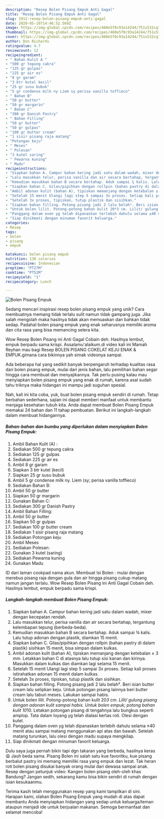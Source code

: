 ```yaml
---
description: "Resep Bolen Pisang Empuk Anti Gagal"
title: "Resep Bolen Pisang Empuk Anti Gagal"
slug: 1912-resep-bolen-pisang-empuk-anti-gagal
date: 2020-05-16T14:46:52.569Z
image: https://img-global.cpcdn.com/recipes/460e5f0c93a14244/751x532cq70/bolen-pisang-empuk-foto-resep-utama.jpg
thumbnail: https://img-global.cpcdn.com/recipes/460e5f0c93a14244/751x532cq70/bolen-pisang-empuk-foto-resep-utama.jpg
cover: https://img-global.cpcdn.com/recipes/460e5f0c93a14244/751x532cq70/bolen-pisang-empuk-foto-resep-utama.jpg
author: Don Richards
ratingvalue: 4.7
reviewcount: 12
recipeingredient:
- " Bahan Kulit A "
- "500 gr tepung cakra"
- "125 gr gulpas"
- "225 gr air es"
- "8 gr garam"
- "3 btr kutel kecil"
- "25 gr susu bubuk"
- "5 gr condense milk ny Liem sy perisa vanilla toffieco"
- " Bahan B"
- "50 gr butter"
- "50 gr margarin"
- " Bahan C"
- "300 gr Danish Pastry"
- " Bahan Filling"
- "50 gr butter"
- "50 gr gulpas"
- "100 gr butter cream"
- "1 sisir pisang raja matang"
- "Potongan keju"
- " Meses"
- " Polesan"
- "3 kutel saring"
- " Pewarna kuning"
- " Madu"
recipeinstructions:
- "Siapkan bahan A. Campur bahan kering jadi satu dalam wadah, mixer dengan kecepatan rendah."
- "Lalu masukkan telur, perisa vanilla dan air secara bertahap, tergantung kelembapan tepung (berbeda-beda)."
- "Kemudian masukkan bahan B secara bertahap. Aduk sampai ¾ kalis. Lalu tutup adonan dengan plastik, diamkan 15 menit."
- "Siapkan bahan C. Gilas/pipihkan dengan rollpin (bahan pastry di dalam plastik) sisihkan 15 menit, bisa simpan dalam kulkas."
- "Ambil adonan kulit (bahan A), tipiskan memanjang dengan ketebalan ± 3 mm. Letakkan bahan C di atasnya lalu tutup sisi kanan dan kirinya. Masukkan dalam kulkas dan diamkan lagi selama 15 menit."
- "Setelah 15 menit Ulangi lagi step 5 sampai 3x proses. Setiap kali proses istirahatkan adonan 15 menit dalam kulkas."
- "Setelah 3x proses, tipiskan, tutup plastik dan sisihkan."
- "Siapkan bahan filling. Potong pisang jadi 2 lalu belah². Beri isian butter cream lalu selipkan keju. Untuk potongan pisang lainnya beri butter cream lalu taburi meses. Lakukan sampai habis."
- "Untuk bolen lilit. Potong-potong bahan kulit 20*3 cm. Lilit/ gulung pisang dengan adonan kulit sampai habis. Untuk bolen empuk; potong bahan kulit 10*10. Letakan potongan pisang di tengahnya lalu bungkus seperti amplop. Tata dalam loyang yg telah dialasi kertas roti. Olesi dengan kutel."
- "Panggang dalam oven yg telah dipanaskan terlebih dahulu selama ±40 menit atau sampai matang menggunakan api atas dan bawah. Setelah matang turunkan, lalu olesi dengan madu supaya mengkilap."
- "Siap dinikmati dengan minuman favorit keluarga."
categories:
- Resep
tags:
- bolen
- pisang
- empuk

katakunci: bolen pisang empuk 
nutrition: 138 calories
recipecuisine: Indonesian
preptime: "PT27M"
cooktime: "PT52M"
recipeyield: "1"
recipecategory: Lunch

---
```



![Bolen Pisang Empuk](https://img-global.cpcdn.com/recipes/460e5f0c93a14244/751x532cq70/bolen-pisang-empuk-foto-resep-utama.jpg)

Sedang mencari inspirasi resep bolen pisang empuk yang unik? Cara membuatnya memang tidak terlalu sulit namun tidak gampang juga. Jika salah mengolah maka hasilnya tidak akan memuaskan dan bahkan tidak sedap. Padahal bolen pisang empuk yang enak seharusnya memiliki aroma dan cita rasa yang bisa memancing selera kita.

Wow Resep Bolen Pisang ini Anti Gagal Cobain deh. Hasilnya lembut, empuk berpadu sama krispi. Assalamu&#39;alaikum.di video kali ini Mamah Reyhan mau bagi Resep BOLEN PISANG COKELAT KEJU ENAK &amp; EMPUK.gimana cara bikinnya yah simak videonya sampai.

Ada beberapa hal yang sedikit banyak berpengaruh terhadap kualitas rasa dari bolen pisang empuk, mulai dari jenis bahan, lalu pemilihan bahan segar hingga cara membuat dan menyajikannya. Tak perlu pusing kalau mau menyiapkan bolen pisang empuk yang enak di rumah, karena asal sudah tahu triknya maka hidangan ini mampu jadi suguhan spesial.


Nah, kali ini kita coba, yuk, buat bolen pisang empuk sendiri di rumah. Tetap berbahan sederhana, sajian ini dapat memberi manfaat untuk membantu menjaga kesehatan tubuh kita. Anda dapat membuat Bolen Pisang Empuk memakai 24 bahan dan 11 tahap pembuatan. Berikut ini langkah-langkah dalam membuat hidangannya.

<!--inarticleads1-->

##### Bahan-bahan dan bumbu yang diperlukan dalam menyiapkan Bolen Pisang Empuk:

1. Ambil  Bahan Kulit (A) :
1. Sediakan 500 gr tepung cakra
1. Sediakan 125 gr gulpas
1. Sediakan 225 gr air es
1. Ambil 8 gr garam
1. Siapkan 3 btr kutel (kecil)
1. Siapkan 25 gr susu bubuk
1. Ambil 5 gr condense milk ny. Liem (sy; perisa vanilla toffieco)
1. Sediakan  Bahan B:
1. Ambil 50 gr butter
1. Siapkan 50 gr margarin
1. Gunakan  Bahan C:
1. Sediakan 300 gr Danish Pastry
1. Ambil  Bahan Filling:
1. Ambil 50 gr butter
1. Siapkan 50 gr gulpas
1. Sediakan 100 gr butter cream
1. Sediakan 1 sisir pisang raja matang
1. Sediakan Potongan keju
1. Ambil  Meses
1. Sediakan  Polesan:
1. Gunakan 3 kutel (saring)
1. Sediakan  Pewarna kuning
1. Gunakan  Madu


ID dari laman cookpad nama akun. Membuat Isi Bolen : mulai dengan merebus pisang raja dengan gula dan air hingga pisang cukup matang namun jangan terlalu. Wow Resep Bolen Pisang ini Anti Gagal Cobain deh. Hasilnya lembut, empuk berpadu sama krispi. 

<!--inarticleads2-->

##### Langkah-langkah membuat Bolen Pisang Empuk:

1. Siapkan bahan A. Campur bahan kering jadi satu dalam wadah, mixer dengan kecepatan rendah.
1. Lalu masukkan telur, perisa vanilla dan air secara bertahap, tergantung kelembapan tepung (berbeda-beda).
1. Kemudian masukkan bahan B secara bertahap. Aduk sampai ¾ kalis. Lalu tutup adonan dengan plastik, diamkan 15 menit.
1. Siapkan bahan C. Gilas/pipihkan dengan rollpin (bahan pastry di dalam plastik) sisihkan 15 menit, bisa simpan dalam kulkas.
1. Ambil adonan kulit (bahan A), tipiskan memanjang dengan ketebalan ± 3 mm. Letakkan bahan C di atasnya lalu tutup sisi kanan dan kirinya. Masukkan dalam kulkas dan diamkan lagi selama 15 menit.
1. Setelah 15 menit Ulangi lagi step 5 sampai 3x proses. Setiap kali proses istirahatkan adonan 15 menit dalam kulkas.
1. Setelah 3x proses, tipiskan, tutup plastik dan sisihkan.
1. Siapkan bahan filling. Potong pisang jadi 2 lalu belah². Beri isian butter cream lalu selipkan keju. Untuk potongan pisang lainnya beri butter cream lalu taburi meses. Lakukan sampai habis.
1. Untuk bolen lilit. Potong-potong bahan kulit 20*3 cm. Lilit/ gulung pisang dengan adonan kulit sampai habis. Untuk bolen empuk; potong bahan kulit 10*10. Letakan potongan pisang di tengahnya lalu bungkus seperti amplop. Tata dalam loyang yg telah dialasi kertas roti. Olesi dengan kutel.
1. Panggang dalam oven yg telah dipanaskan terlebih dahulu selama ±40 menit atau sampai matang menggunakan api atas dan bawah. Setelah matang turunkan, lalu olesi dengan madu supaya mengkilap.
1. Siap dinikmati dengan minuman favorit keluarga.


Dulu saya juga pernah bikin tapi dgn takaran yang berbeda, hasilnya keras😫 Jauh beda sama. Pisang Bolen ini salah satu kue favoritku, kue pisang berbalut pastry ini memang memiliki rasa yang empuk dan lezat. Tak heran roti bolen pisang disukai banyak orang mulai dari dewasa sampai anak. Resep dengan petunjuk video: Kangen bolen pisang oleh-oleh khas Bandung? Jangan sedih, sekarang kamu bisa bikin sendiri di rumah dengan isian kesukaanmu. 

Terima kasih telah menggunakan resep yang kami tampilkan di sini. Harapan kami, olahan Bolen Pisang Empuk yang mudah di atas dapat membantu Anda menyiapkan hidangan yang sedap untuk keluarga/teman ataupun menjadi ide untuk berjualan makanan. Semoga bermanfaat dan selamat mencoba!
